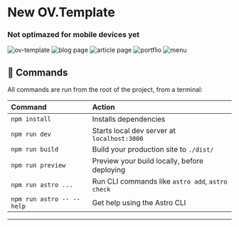 # New OV.Template
### Not optimazed for mobile devices yet
![ov-template](https://i.ibb.co/0sKmRyV/ov-template-1.png)
![blog page](https://i.ibb.co/D9LfXvw/ov-template-blog.png)
![article page](https://i.ibb.co/B4NsLgn/ov-template-blog-article.png)
![portflio](https://i.ibb.co/b3FhCjF/ov-template-portflio.png)
![menu](https://i.ibb.co/JdBKbpD/ov-template-about.png)

## 🧞 Commands

All commands are run from the root of the project, from a terminal:

| Command                   | Action                                           |
| :------------------------ | :----------------------------------------------- |
| `npm install`             | Installs dependencies                            |
| `npm run dev`             | Starts local dev server at `localhost:3000`      |
| `npm run build`           | Build your production site to `./dist/`          |
| `npm run preview`         | Preview your build locally, before deploying     |
| `npm run astro ...`       | Run CLI commands like `astro add`, `astro check` |
| `npm run astro -- --help` | Get help using the Astro CLI                     |
------------------------------------------------------------------------------

